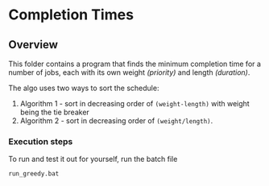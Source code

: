 # Completion Times

## Overview

This folder contains a program that finds the minimum completion time for a number of jobs, each with its own weight _(priority)_ and length _(duration)_.

The algo uses two ways to sort the schedule:
1. Algorithm 1 - sort in decreasing order of ```(weight-length)``` with weight being the tie breaker
1. Algorithm 2 - sort in decreasing order of ```(weight/length)```.

### Execution steps

To run and test it out for yourself, run the batch file 
```
run_greedy.bat
